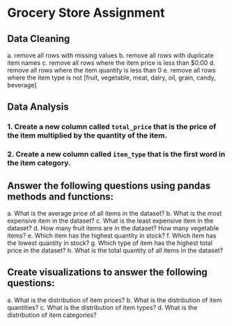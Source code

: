 # Grocery Store Assignment

## Data Cleaning

a. remove all rows with missing values
b. remove all rows with duplicate item names
c. remove all rows where the item price is less than $0.00
d. remove all rows where the item quantity is less than 0
e. remove all rows where the item type is not [fruit, vegetable, meat, dairy, oil, grain, candy, beverage]

## Data Analysis

### 1. Create a new column called `total_price` that is the price of the item multiplied by the quantity of the item.

### 2. Create a new column called `item_type` that is the first word in the item category.

## Answer the following questions using pandas methods and functions:

a. What is the average price of all items in the dataset?
b. What is the most expensive item in the dataset?
c. What is the least expensive item in the dataset?
d. How many fruit items are in the dataset? How many vegetable items?
e. Which item has the highest quantity in stock?
f. Which item has the lowest quantity in stock?
g. Which type of item has the highest total price in the dataset?
h. What is the total quantity of all items in the dataset?

## Create visualizations to answer the following questions:

a. What is the distribution of item prices?
b. What is the distribution of item quantities?
c. What is the distribution of item types?
d. What is the distribution of item categories?